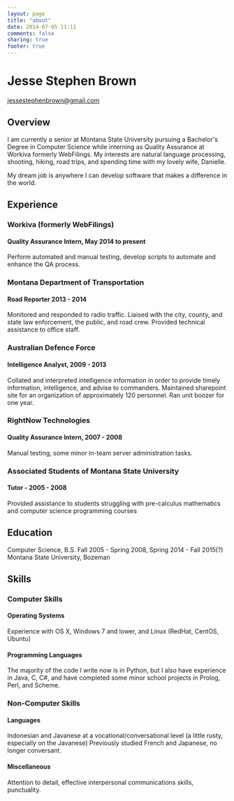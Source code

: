 ```yaml
---
layout: page
title: "about"
date: 2014-07-05 11:11
comments: false
sharing: true
footer: true
---
```

# Jesse Stephen Brown

jessestephenbrown@gmail.com

## Overview

I am currently a senior at Montana State University pursuing a Bachelor's Degree in Computer Science while interning as Quality Assurance at Workiva formerly WebFilings. My interests are natural language processing, shooting, hiking, road trips, and spending time with my lovely wife, Danielle.

My dream job is anywhere I can develop software that makes a difference in the world. 

## Experience

### Workiva (formerly WebFilings)

#### Quality Assurance Intern, May 2014 to present

Perform automated and manual testing, develop scripts to automate and enhance the QA process.

### Montana Department of Transportation

#### Road Reporter 2013 - 2014

Monitored and responded to radio traffic. Liaised with the city, county, and state law enforcement, the public, and road crew. Provided technical assistance to office staff.

### Australian Defence Force

#### Intelligence Analyst, 2009 - 2013

Collated and interpreted intelligence information in order to provide timely information, intelligence, and advise to commanders. Maintained sharepoint site for an organization of approximately 120 personnel. Ran unit boozer for one year.

### RightNow Technologies

#### Quality Assurance Intern, 2007 - 2008

Manual testing, some minor in-team server administration tasks.

### Associated Students of Montana State University

#### Tutor - 2005 - 2008

Provided assistance to students struggling with pre-calculus mathematics and computer science programming courses

## Education

Computer Science, B.S.
Fall 2005 - Spring 2008, Spring 2014 - Fall 2015(?)
Montana State University, Bozeman

## Skills

### Computer Skills

#### Operating Systems

Experience with OS X, Windows 7 and lower, and Linux (RedHat, CentOS, Ubuntu)

#### Programming Languages

The majority of the code I write now is in Python, but I also have experience in Java, C, C#, and have completed some minor school projects in Prolog, Perl, and Scheme.

### Non-Computer Skills

#### Languages

Indonesian and Javanese at a vocational/conversational level (a little rusty, especially on the Javanese)
Previously studied French and Japanese, no longer conversant.

#### Miscellaneous

Attention to detail, effective interpersonal communications skills, punctuality.